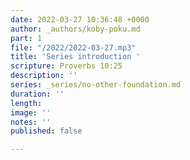 ```yaml
---
date: 2022-03-27 10:36:48 +0000
author: _authors/koby-poku.md
part: 1
file: "/2022/2022-03-27.mp3"
title: 'Series introduction '
scripture: Proverbs 10:25
description: ''
series: _series/no-other-foundation.md
duration: ''
length: 
image: ''
notes: ''
published: false

---
```

